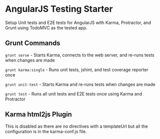 AngularJS Testing Starter
====================

Setup Unit tests and E2E tests for AngularJS with Karma, Protractor, and Grunt using TodoMVC as the tested app.

Grunt Commands
---
```grunt serve``` - Starts Karma, connects to the web server, and re-runs tests when changes are made

```grunt karma:single``` - Runs unit tests, jshint, and test coverage reporter once

```grunt unit-test``` - Starts Karma and re-runs tests when changes are made

```grunt test``` - Runs all unit tests and E2E tests once using Karma and Protractor

Karma html2js Plugin
---
This is disabled as there are no directives with a templateUrl but all the configuration is in the karma-conf.js file.